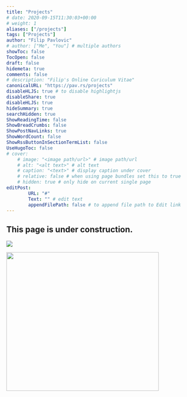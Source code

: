```yaml
---
title: "Projects"
# date: 2020-09-15T11:30:03+00:00
# weight: 1
aliases: ["/projects"]
tags: ["Projects"]
author: "Filip Pavlovic"
# author: ["Me", "You"] # multiple authors
showToc: false
TocOpen: false
draft: false
hidemeta: true
comments: false
# description: "Filip's Online Curiculum Vitae"
canonicalURL: "https://pav.rs/projects"
disableHLJS: true # to disable highlightjs
disableShare: true
disableHLJS: true
hideSummary: true
searchHidden: true
ShowReadingTime: false
ShowBreadCrumbs: false
ShowPostNavLinks: true
ShowWordCount: false
ShowRssButtonInSectionTermList: false
UseHugoToc: false
# cover:
    # image: "<image path/url>" # image path/url
    # alt: "<alt text>" # alt text
    # caption: "<text>" # display caption under cover
    # relative: false # when using page bundles set this to true
    # hidden: true # only hide on current single page
editPost:
        URL: "#"
        Text: "" # edit text
        appendFilePath: false # to append file path to Edit link
---
```

    
## This page is under construction.

![](https://i.imgur.com/9rqeTvq.gif)

<img src="https://i.imgur.com/9rqeTvq.gif" width="400" height="363.96" />
